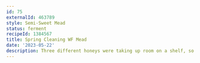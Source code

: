 ```yaml
---
id: 75
externalId: 463789
style: Semi-Sweet Mead
status: ferment
recipeId: 1384567
title: Spring Cleaning WF Mead
date: '2023-05-22'
description: Three different honeys were taking up room on a shelf, so I combined them into this mead. Added freshly squeezed lemon juice and Lalvin 71B yeast.
---
```

